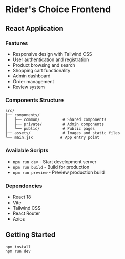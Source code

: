 # Rider's Choice Frontend

## React Application

### Features
- Responsive design with Tailwind CSS
- User authentication and registration
- Product browsing and search
- Shopping cart functionality
- Admin dashboard
- Order management
- Review system

### Components Structure
```
src/
├── components/
│   ├── common/          # Shared components
│   ├── private/         # Admin components
│   └── public/          # Public pages
├── assets/              # Images and static files
└── main.jsx            # App entry point
```

### Available Scripts
- `npm run dev` - Start development server
- `npm run build` - Build for production
- `npm run preview` - Preview production build

### Dependencies
- React 18
- Vite
- Tailwind CSS
- React Router
- Axios

## Getting Started
```bash
npm install
npm run dev
```
